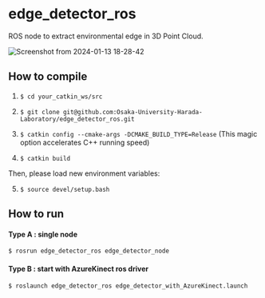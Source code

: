 # edge_detector_ros

ROS node to extract environmental edge in 3D Point Cloud.

![Screenshot from 2024-01-13 18-28-42](https://github.com/Osaka-University-Harada-Laboratory/edge_detector_ros/assets/14979823/d50d51e8-ec89-4da3-85b9-b483f2156d56)


## How to compile

1. `$ cd your_catkin_ws/src`

2. `$ git clone git@github.com:Osaka-University-Harada-Laboratory/edge_detector_ros.git`

3. `$ catkin config --cmake-args -DCMAKE_BUILD_TYPE=Release`  (This magic option accelerates C++ running speed)

4. `$ catkin build`

Then, please load new environment variables:

5. `$ source devel/setup.bash`

## How to run

#### Type A : single node

`$ rosrun edge_detector_ros edge_detector_node`

#### Type B : start with AzureKinect ros driver

`$ roslaunch edge_detector_ros edge_detector_with_AzureKinect.launch`
